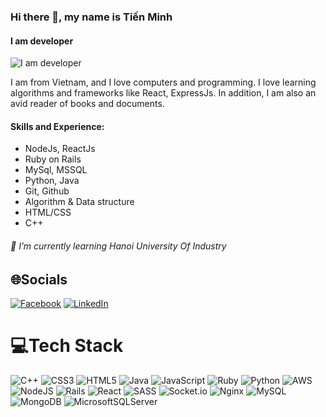 ### Hi there 👋, my name is Tiến Minh
#### I am developer
![I am developer](https://scontent.fhan1-1.fna.fbcdn.net/v/t39.30808-6/412586083_2404902783026733_3354458856146947381_n.jpg?_nc_cat=100&ccb=1-7&_nc_sid=a5f93a&_nc_eui2=AeE56nTn3zlTg3tjhIyt6ljwJe1BAOIvqNgl7UEA4i-o2BiylHg-gbwHtbLS3BAOvEVmAi_168e11BnxVX8fKn1_&_nc_ohc=sdU54qXe6bIQ7kNvgFvREdX&_nc_ht=scontent.fhan1-1.fna&oh=00_AYDlw0E1xLACo4DO8M0WChZYEDlx88MqviEyUe1Aajsp0g&oe=668ADC49)

I am from Vietnam, and I love computers and programming. I love learning algorithms and frameworks like React, ExpressJs. In addition, I am also an avid reader of books and documents.

#### Skills and Experience: 
- NodeJs, ReactJs
- Ruby on Rails
- MySql, MSSQL
- Python, Java
- Git, Github
- Algorithm & Data structure
- HTML/CSS
- C++ 

###### 🌱 I’m currently learning Hanoi University Of Industry 

## 🌐Socials
[![Facebook](https://img.shields.io/badge/Facebook-%231877F2.svg?logo=Facebook&logoColor=white)](https://www.facebook.com/profile.php?id=100005211045138) [![LinkedIn](https://img.shields.io/badge/LinkedIn-%230077B5.svg?logo=linkedin&logoColor=white)](https://www.linkedin.com/in/minh-l%C3%AA-9629b9273/) 

# 💻Tech Stack
![C++](https://img.shields.io/badge/c++-%2300599C.svg?style=for-the-badge&logo=c%2B%2B&logoColor=white) ![CSS3](https://img.shields.io/badge/css3-%231572B6.svg?style=for-the-badge&logo=css3&logoColor=white) ![HTML5](https://img.shields.io/badge/html5-%23E34F26.svg?style=for-the-badge&logo=html5&logoColor=white) ![Java](https://img.shields.io/badge/java-%23ED8B00.svg?style=for-the-badge&logo=java&logoColor=white) ![JavaScript](https://img.shields.io/badge/javascript-%23323330.svg?style=for-the-badge&logo=javascript&logoColor=%23F7DF1E) ![Ruby](https://img.shields.io/badge/ruby-%23CC342D.svg?style=for-the-badge&logo=ruby&logoColor=white) ![Python](https://img.shields.io/badge/python-3670A0?style=for-the-badge&logo=python&logoColor=ffdd54) ![AWS](https://img.shields.io/badge/AWS-%23FF9900.svg?style=for-the-badge&logo=amazon-aws&logoColor=white) ![NodeJS](https://img.shields.io/badge/node.js-6DA55F?style=for-the-badge&logo=node.js&logoColor=white) ![Rails](https://img.shields.io/badge/rails-%23CC0000.svg?style=for-the-badge&logo=ruby-on-rails&logoColor=white) ![React](https://img.shields.io/badge/react-%2320232a.svg?style=for-the-badge&logo=react&logoColor=%2361DAFB) ![SASS](https://img.shields.io/badge/SASS-hotpink.svg?style=for-the-badge&logo=SASS&logoColor=white) ![Socket.io](https://img.shields.io/badge/Socket.io-black?style=for-the-badge&logo=socket.io&badgeColor=010101) ![Nginx](https://img.shields.io/badge/nginx-%23009639.svg?style=for-the-badge&logo=nginx&logoColor=white) ![MySQL](https://img.shields.io/badge/mysql-%2300f.svg?style=for-the-badge&logo=mysql&logoColor=white) ![MongoDB](https://img.shields.io/badge/MongoDB-%234ea94b.svg?style=for-the-badge&logo=mongodb&logoColor=white) ![MicrosoftSQLServer](https://img.shields.io/badge/Microsoft%20SQL%20Sever-CC2927?style=for-the-badge&logo=microsoft%20sql%20server&logoColor=white)


